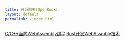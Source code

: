 ```yaml
---
title: 开源图书(OpenBook)
layout: default
permalink: /index.html
---
```


[C/C++面向WebAssembly编程](/cppwasm/zh/)
[Rust开发WebAssmbly技术](/rustwasm/)
